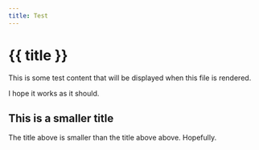 ```yaml
---
title: Test
---
```

# {{ title }}

This is some test content that will be displayed when this file is rendered.

I hope it works as it should.

## This is a smaller title

The title above is smaller than the title above above. Hopefully.
